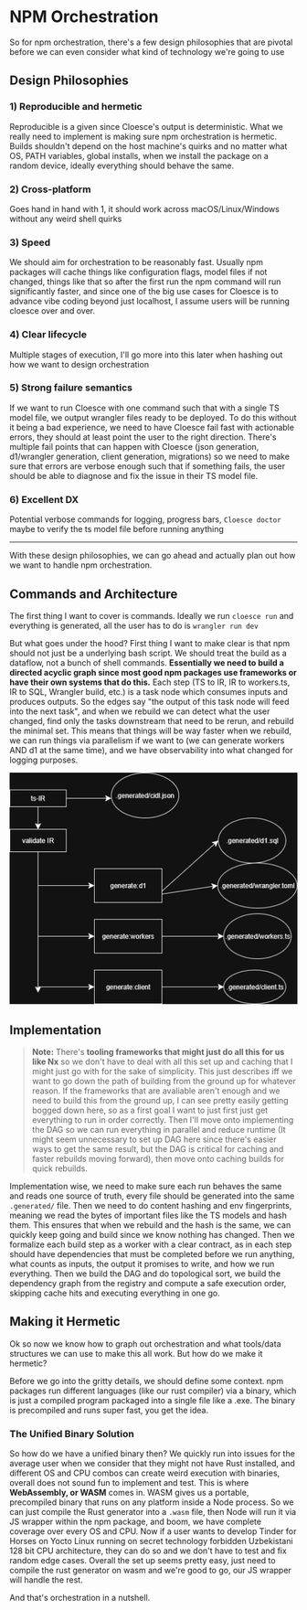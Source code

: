 # NPM Orchestration

So for npm orchestration, there's a few design philosophies that are pivotal before we can even consider what kind of technology we're going to use

## Design Philosophies

### 1) Reproducible and hermetic
Reproducible is a given since Cloesce's output is deterministic. What we really need to implement is making sure npm orchestration is hermetic. Builds shouldn't depend on the host machine's quirks and no matter what OS, PATH variables, global installs, when we install the package on a random device, ideally everything should behave the same.

### 2) Cross-platform
Goes hand in hand with 1, it should work across macOS/Linux/Windows without any weird shell quirks

### 3) Speed
We should aim for orchestration to be reasonably fast. Usually npm packages will cache things like configuration flags, model files if not changed, things like that so after the first run the npm command will run significantly faster, and since one of the big use cases for Cloesce is to advance vibe coding beyond just localhost, I assume users will be running cloesce over and over.

### 4) Clear lifecycle
Multiple stages of execution, I'll go more into this later when hashing out how we want to design orchestration

### 5) Strong failure semantics
If we want to run Cloesce with one command such that with a single TS model file, we output wrangler files ready to be deployed. To do this without it being a bad experience, we need to have Cloesce fail fast with actionable errors, they should at least point the user to the right direction. There's multiple fail points that can happen with Cloesce (json generation, d1/wrangler generation, client generation, migrations) so we need to make sure that errors are verbose enough such that if something fails, the user should be able to diagnose and fix the issue in their TS model file.

### 6) Excellent DX
Potential verbose commands for logging, progress bars, `Cloesce doctor` maybe to verify the ts model file before running anything

---

With these design philosophies, we can go ahead and actually plan out how we want to handle npm orchestration.

## Commands and Architecture

The first thing I want to cover is commands. Ideally we run `cloesce run` and everything is generated, all the user has to do is `wrangler run dev`

But what goes under the hood? First thing I want to make clear is that npm should not just be a underlying bash script. We should treat the build as a dataflow, not a bunch of shell commands. **Essentially we need to build a directed acyclic graph since most good npm packages use frameworks or have their own systems that do this.** Each step (TS to IR, IR to workers.ts, IR to SQL, Wrangler build, etc.) is a task node which consumes inputs and produces outputs. So the edges say "the output of this task node will feed into the next task", and when we rebuild we can detect what the user changed, find only the tasks downstream that need to be rerun, and rebuild the minimal set. This means that things will be way faster when we rebuild, we can run things via parallelism if we want to (we can generate workers AND d1 at the same time), and we have observability into what changed for logging purposes.

![Acrylic Graph](../../assets/orchestration.png)

## Implementation

> **Note:** There's **tooling frameworks that might just do all this for us like Nx** so we don't have to deal with all this set up and caching that I might just go with for the sake of simplicity. This just describes iff we want to go down the path of building from the ground up for whatever reason. If the frameworks that are avaliable aren't enough and we need to build this from the ground up, I can see pretty easily getting bogged down here, so as a first goal I want to just first just get everything to run in order correctly. Then I'll move onto implementing the DAG so we can run everything in parallel and reduce runtime (It might seem unnecessary to set up DAG here since there's easier ways to get the same result, but the DAG is critical for caching and faster rebuilds moving forward), then move onto caching builds for quick rebuilds.

Implementation wise, we need to make sure each run behaves the same and reads one source of truth, every file should be generated into the same `.generated/` file. Then we need to do content hashing and env fingerprints, meaning we read the bytes of important files like the TS models and hash them. This ensures that when we rebuild and the hash is the same, we can quickly keep going and build since we know nothing has changed. Then we formalize each build step as a worker with a clear contract, as in each step should have dependencies that must be completed before we run anything, what counts as inputs, the output it promises to write, and how we run everything. Then we build the DAG and do topological sort, we build the dependency graph from the registry and compute a safe execution order, skipping cache hits and executing everything in one go.

## Making it Hermetic

Ok so now we know how to graph out orchestration and what tools/data structures we can use to make this all work. But how do we make it hermetic?

Before we go into the gritty details, we should define some context. npm packages run different languages (like our rust compiler) via a binary, which is just a compiled program packaged into a single file like a .exe. The binary is precompiled and runs super fast, you get the idea.

### The Unified Binary Solution

So how do we have a unified binary then? We quickly run into issues for the average user when we consider that they might not have Rust installed, and different OS and CPU combos can create weird execution with binaries, overall does not sound fun to implement and test. This is where **WebAssembly, or WASM** comes in. WASM gives us a portable, precompiled binary that runs on any platform inside a Node process. So we can just compile the Rust generator into a `.wasm` file, then Node will run it via JS wrapper within the npm package, and boom, we have complete coverage over every OS and CPU. Now if a user wants to develop Tinder for Horses on Yocto Linux running on secret technology forbidden Uzbekistani 128 bit CPU architecture, they can do so and we don't have to test and fix random edge cases. Overall the set up seems pretty easy, just need to compile the rust generator on wasm and we're good to go, our JS wrapper will handle the rest. 

And that's orchestration in a nutshell. 